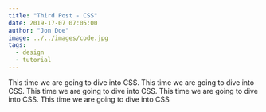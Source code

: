 ```yaml
---
title: "Third Post - CSS"
date: 2019-17-07 07:05:00
author: "Jon Doe"
image: ../../images/code.jpg
tags:
  - design
  - tutorial
---
```


This time we are going to dive into CSS. This time we are going to dive into CSS. This time we are going to dive into CSS. This time we are going to dive into CSS. This time we are going to dive into CSS
